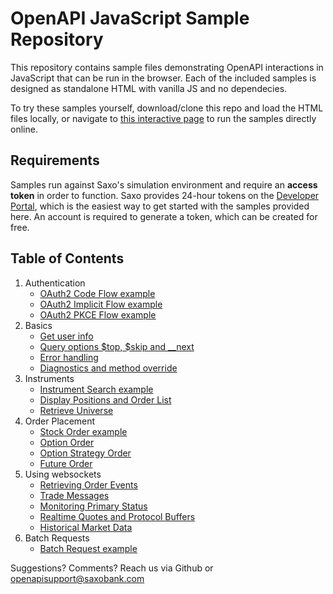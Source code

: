 # OpenAPI JavaScript Sample Repository

This repository contains sample files demonstrating OpenAPI interactions in JavaScript that can be run in the browser. Each of the included samples is designed as standalone HTML with vanilla JS and no dependecies.

To try these samples yourself, download/clone this repo and load the HTML files locally, or navigate to [this interactive page](https://saxobank.github.io/openapi-samples-js/) to run the samples directly online.

## Requirements

Samples run against Saxo's simulation environment and require an **access token** in order to function. Saxo provides 24-hour tokens on the [Developer Portal](https://www.developer.saxo/openapi/token/), which is the easiest way to get started with the samples provided here. An account is required to generate a token, which can be created for free.

## Table of Contents

1. Authentication
    - [OAuth2 Code Flow example](authentication/oauth2-code-flow)
    - [OAuth2 Implicit Flow example](authentication/oauth2-implicit-flow)
    - [OAuth2 PKCE Flow example](authentication/oauth2-pkce-flow)
2. Basics
    - [Get user info](basics/user-info)
    - [Query options $top, $skip and __next](basics/query-options)
    - [Error handling](error-handling)
    - [Diagnostics and method override](basics/diagnostics)
3. Instruments
    - [Instrument Search example](instruments/instrument-search)
    - [Display Positions and Order List](instruments/display-positions-orders)
    - [Retrieve Universe](instruments/instrument-retrieval)
4. Order Placement
    - [Stock Order example](orders/stocks)
    - [Option Order](orders/options)
    - [Option Strategy Order](orders/option-strategies)
    - [Future Order](orders/futures)
5. Using websockets
    - [Retrieving Order Events](websockets/order-events-monitoring)
    - [Trade Messages](websockets/trade-messages)
    - [Monitoring Primary Status](websockets/primary-monitoring)
    - [Realtime Quotes and Protocol Buffers](websockets/realtime-quotes)
    - [Historical Market Data](websockets/historical-market-data)
6. Batch Requests
    - [Batch Request example](batch-request)

Suggestions? Comments? Reach us via Github or openapisupport@saxobank.com